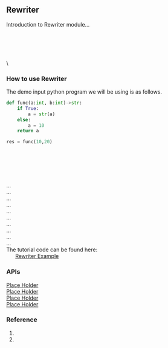 
## Rewriter
Introduction to Rewriter module...\
\
\
\
\
\
\


### How to use Rewriter
The demo input python program we will be using is as follows.
```python
def func(a:int, b:int)->str:
    if True:
        a = str(a)
    else:
        a = 10
    return a

res = func(10,20)
```
\
\
\
\
\
...\
...\
...\
...\
...\
...\
...\
...\
...\
...\
The tutorial code can be found here:\
&nbsp;&nbsp;&nbsp;&nbsp;&nbsp;&nbsp;[Rewriter Example](example.com)

### APIs
[Place Holder](placeholder.com)\
[Place Holder](placeholder.com)\
[Place Holder](placeholder.com)\
[Place Holder](placeholder.com)

### Reference
1. 
2. 
